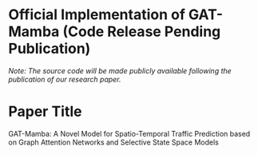 # Official Implementation of GAT-Mamba (Code Release Pending Publication)

*Note: The source code will be made publicly available following the publication of our research paper.*

# Paper Title
GAT-Mamba: A Novel Model for Spatio-Temporal Traffic Prediction based on Graph Attention Networks and Selective State Space Models
